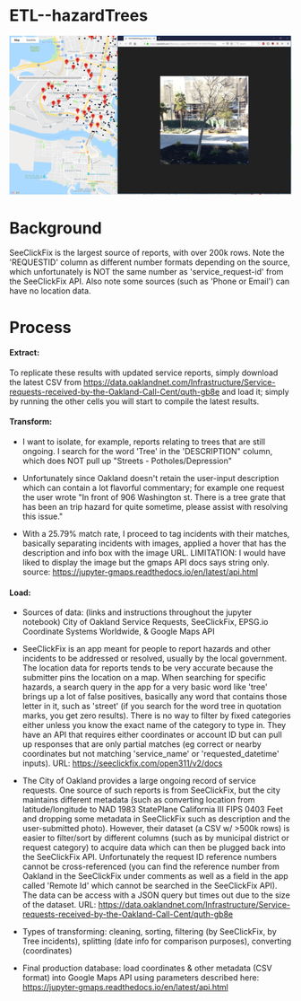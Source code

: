 # ETL--hazardTrees

![x](map_screenshot.png)

# Background

SeeClickFix is the largest source of reports, with over 200k rows. Note the 'REQUESTID' column as different number formats depending on the source, which unfortunately is NOT the same number as 'service_request-id' from the SeeClickFix API. Also note some sources (such as 'Phone or Email') can have no location data.



# Process

#### Extract:
To replicate these results with updated service reports, simply download the latest CSV from https://data.oaklandnet.com/Infrastructure/Service-requests-received-by-the-Oakland-Call-Cent/quth-gb8e and load it; simply by running the other cells you will start to compile the latest results.


#### Transform:

* I want to isolate, for example, reports relating to trees that are still ongoing.  I search for the word 'Tree' in the 'DESCRIPTION" column, which does NOT pull up "Streets - Potholes/Depression"
* Unfortunately since Oakland doesn't retain the user-input description which can contain a lot flavorful commentary; for example one request the user wrote "In front of 906 Washington st. There  is a tree grate that has been an trip hazard for quite sometime, please assist with resolving this issue."

* With a 25.79% match rate, I proceed to tag incidents with their matches, basically separating incidents with images, applied a hover that has the description and info box with the image URL.
LIMITATION: I would have liked to display the image but the gmaps API docs says string only. source: https://jupyter-gmaps.readthedocs.io/en/latest/api.html


#### Load:

* Sources of data: (links and instructions throughout the jupyter notebook) City of Oakland Service Requests, SeeClickFix, EPSG.io Coordinate Systems Worldwide, & Google Maps API


* SeeClickFix is an app meant for people to report hazards and other incidents to be addressed or resolved, usually by the local government.  The location data for reports tends to be very accurate because the submitter pins the location on a map. When searching for specific hazards, a search query in the app for a very basic word like 'tree' brings up a lot of false positives, basically any word that contains those letter in it, such as 'street' (if you search for the word tree in quotation marks, you get zero results).  There is no way to filter by fixed categories either unless you know the exact name of the category to type in.  They have an API that requires either coordinates or account ID but can pull up responses that are only partial matches (eg correct or nearby coordinates but not matching 'service_name' or 'requested_datetime' inputs).  URL: https://seeclickfix.com/open311/v2/docs


* The City of Oakland provides a large ongoing record of service requests.  One source of such reports is from SeeClickFix, but the city maintains different metadata (such as converting location from latitude/longitude to NAD 1983 StatePlane California III FIPS 0403 Feet and dropping some metadata in SeeClickFix such as description and the user-submitted photo).  However, their dataset (a CSV w/ >500k rows) is easier to filter/sort by different columns (such as by municipal district or request category) to acquire data which can then be plugged back into the SeeClickFix API.  Unfortunately the request ID reference numbers cannot be cross-referenced (you can find the reference number from Oakland in the SeeClickFix under comments as well as a field in the app called 'Remote Id' which cannot be searched in the SeeClickFix API).  The data can be access with a JSON query but times out due to the size of the dataset.  URL: https://data.oaklandnet.com/Infrastructure/Service-requests-received-by-the-Oakland-Call-Cent/quth-gb8e


* Types of transforming: cleaning, sorting, filtering (by SeeClickFix, by Tree incidents), splitting (date info for comparison purposes), converting (coordinates)

* Final production database: load coordinates & other metadata (CSV format) into Google Maps API using parameters described here: https://jupyter-gmaps.readthedocs.io/en/latest/api.html



